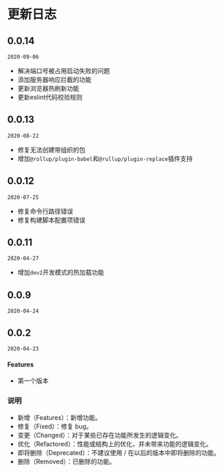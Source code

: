 # 更新日志


## 0.0.14

`2020-09-06`

- 解决端口号被占用启动失败的问题
- 添加服务器响应拦截的功能
- 更新浏览器热刷新功能
- 更新eslint代码校验规则

## 0.0.13

`2020-08-22`

- 修复无法创建带组织的包
- 增加`@rollup/plugin-babel`和`@rullup/plugin-replace`插件支持

## 0.0.12

`2020-07-25`

- 修复命令行路径错误
- 修复构建脚本配置项错误

## 0.0.11

`2020-04-27`

- 增加`dev2`开发模式的热加载功能

## 0.0.9

`2020-04-24`

## 0.0.2

`2020-04-23`

#### Features

- 第一个版本


### 说明

+ 新增（Features）：新增功能。
+ 修复（Fixed）：修复 bug。
+ 变更（Changed）：对于某些已存在功能所发生的逻辑变化。
+ 优化（Refactored）：性能或结构上的优化，并未带来功能的逻辑变化。
+ 即将删除（Deprecated）：不建议使用 / 在以后的版本中即将删除的功能。
+ 删除（Removed）：已删除的功能。
